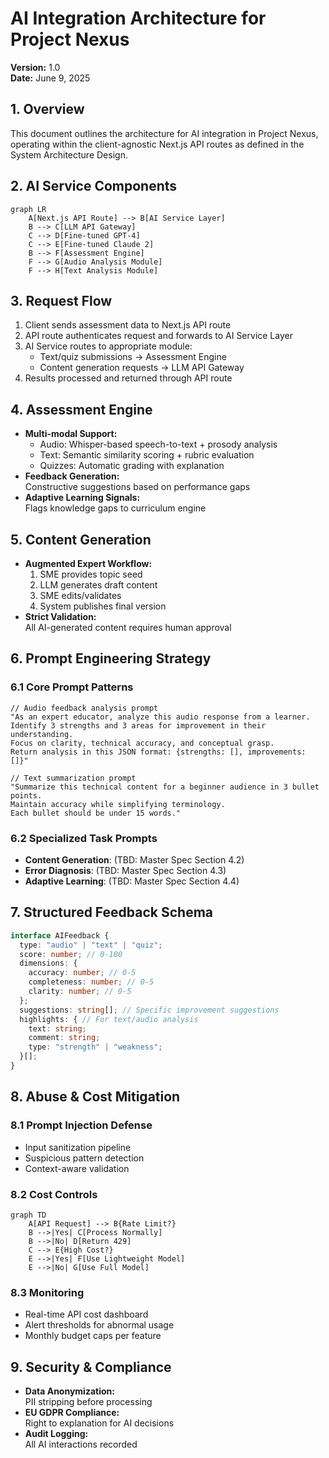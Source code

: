 # AI Integration Architecture for Project Nexus  
**Version:** 1.0  
**Date:** June 9, 2025  

## 1. Overview  
This document outlines the architecture for AI integration in Project Nexus, operating within the client-agnostic Next.js API routes as defined in the System Architecture Design.

## 2. AI Service Components  
```mermaid
graph LR
    A[Next.js API Route] --> B[AI Service Layer]
    B --> C[LLM API Gateway]
    C --> D[Fine-tuned GPT-4]
    C --> E[Fine-tuned Claude 2]
    B --> F[Assessment Engine]
    F --> G[Audio Analysis Module]
    F --> H[Text Analysis Module]
```

## 3. Request Flow  
1. Client sends assessment data to Next.js API route
2. API route authenticates request and forwards to AI Service Layer
3. AI Service routes to appropriate module:
   - Text/quiz submissions → Assessment Engine
   - Content generation requests → LLM API Gateway
4. Results processed and returned through API route

## 4. Assessment Engine  
- **Multi-modal Support:**
  - Audio: Whisper-based speech-to-text + prosody analysis
  - Text: Semantic similarity scoring + rubric evaluation
  - Quizzes: Automatic grading with explanation
- **Feedback Generation:**  
  Constructive suggestions based on performance gaps
- **Adaptive Learning Signals:**  
  Flags knowledge gaps to curriculum engine

## 5. Content Generation  
- **Augmented Expert Workflow:**  
  1. SME provides topic seed  
  2. LLM generates draft content  
  3. SME edits/validates  
  4. System publishes final version  
- **Strict Validation:**  
  All AI-generated content requires human approval

## 6. Prompt Engineering Strategy

### 6.1 Core Prompt Patterns
```text
// Audio feedback analysis prompt
"As an expert educator, analyze this audio response from a learner.
Identify 3 strengths and 3 areas for improvement in their understanding.
Focus on clarity, technical accuracy, and conceptual grasp.
Return analysis in this JSON format: {strengths: [], improvements: []}"

// Text summarization prompt
"Summarize this technical content for a beginner audience in 3 bullet points.
Maintain accuracy while simplifying terminology.
Each bullet should be under 15 words."
```

### 6.2 Specialized Task Prompts
- **Content Generation**: (TBD: Master Spec Section 4.2)
- **Error Diagnosis**: (TBD: Master Spec Section 4.3)
- **Adaptive Learning**: (TBD: Master Spec Section 4.4)

## 7. Structured Feedback Schema
```typescript
interface AIFeedback {
  type: "audio" | "text" | "quiz";
  score: number; // 0-100
  dimensions: {
    accuracy: number; // 0-5
    completeness: number; // 0-5
    clarity: number; // 0-5
  };
  suggestions: string[]; // Specific improvement suggestions
  highlights: { // For text/audio analysis
    text: string;
    comment: string;
    type: "strength" | "weakness";
  }[];
}
```

## 8. Abuse & Cost Mitigation

### 8.1 Prompt Injection Defense
- Input sanitization pipeline
- Suspicious pattern detection
- Context-aware validation

### 8.2 Cost Controls
```mermaid
graph TD
    A[API Request] --> B{Rate Limit?}
    B -->|Yes| C[Process Normally]
    B -->|No| D[Return 429]
    C --> E{High Cost?}
    E -->|Yes| F[Use Lightweight Model]
    E -->|No| G[Use Full Model]
```

### 8.3 Monitoring
- Real-time API cost dashboard
- Alert thresholds for abnormal usage
- Monthly budget caps per feature

## 9. Security & Compliance
- **Data Anonymization:**  
  PII stripping before processing
- **EU GDPR Compliance:**  
  Right to explanation for AI decisions
- **Audit Logging:**  
  All AI interactions recorded